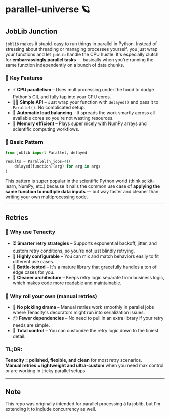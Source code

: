 # parallel-universe 🪐
## JobLib Junction

`joblib` makes it stupid-easy to run things in parallel in Python. Instead of stressing about threading or managing processes yourself, you just wrap your functions and let `joblib` handle the CPU hustle. It's especially clutch for **embarrassingly parallel tasks** — basically when you're running the same function independently on a bunch of data chunks.

### 🧠 Key Features

* ⚡ **CPU parallelism** – Uses multiprocessing under the hood to dodge Python's GIL and fully tap into your CPU cores.
* 🧍‍♂️ **Simple API** – Just wrap your function with `delayed()` and pass it to `Parallel()`. No complicated setup.
* 🧮 **Automatic load balancing** – It spreads the work smartly across all available cores so you're not wasting resources.
* 🧠 **Memory efficient** – Plays super nicely with NumPy arrays and scientific computing workflows.

### 🧰 Basic Pattern

```python
from joblib import Parallel, delayed

results = Parallel(n_jobs=4)(
    delayed(function)(arg) for arg in args
)
```

This pattern is super popular in the scientific Python world (think scikit-learn, NumPy, etc.) because it nails the common use case of **applying the same function to multiple data inputs** — but way faster and cleaner than writing your own multiprocessing code.

---

## Retries

### 🦾 Why use Tenacity

* ⏳ **Smarter retry strategies** – Supports exponential backoff, jitter, and custom retry conditions, so you're not just blindly retrying.
* 🧰 **Highly configurable** – You can mix and match behaviors easily to fit different use cases.
* 🧪 **Battle-tested** – It's a mature library that gracefully handles a ton of edge cases for you.
* 🧼 **Cleaner architecture** – Keeps retry logic separate from business logic, which makes code more readable and maintainable.

### 🧠 Why roll your own (manual retries)

* 🥇 **No pickling drama** – Manual retries work smoothly in parallel jobs where Tenacity's decorators might run into serialization issues.
* 📦 **Fewer dependencies** – No need to pull in an extra library if your retry needs are simple.
* 🧠 **Total control** – You can customize the retry logic down to the tiniest detail.

### TL;DR:

**Tenacity = polished, flexible, and clean** for most retry scenarios.  
**Manual retries = lightweight and ultra-custom** when you need max control or are working in tricky parallel setups.

---

## Note

This repo was originally intended for parallel processing à la joblib, but I'm extending it to include concurrency as well.

<br>
